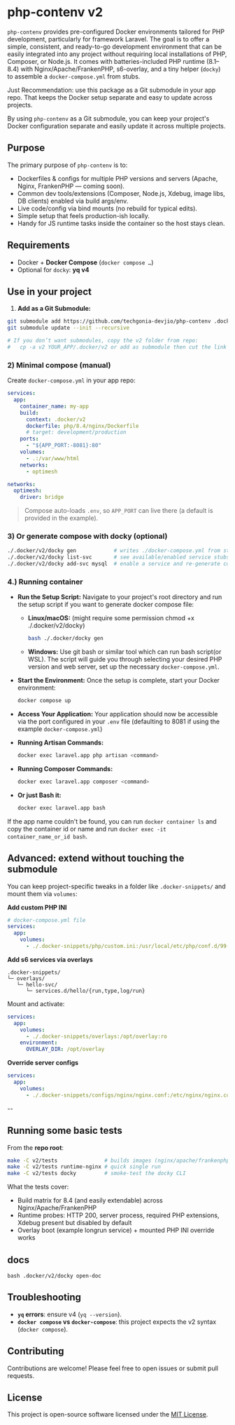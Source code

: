 # php-contenv v2

`php-contenv` provides pre-configured Docker environments tailored for PHP development, particularly for framework Laravel. The goal is to offer a simple, consistent, and ready-to-go development environment that can be easily integrated into any project without requiring local installations of PHP, Composer, or Node.js. It comes with batteries-included PHP runtime (8.1–8.4) with Nginx/Apache/FrankenPHP, s6-overlay, and a tiny helper (`docky`) to assemble a `docker-compose.yml` from stubs.

Just Recommendation: use this package as a Git submodule in your app repo. That keeps the Docker setup separate and easy to update across projects.

By using `php-contenv` as a Git submodule, you can keep your project's Docker configuration separate and easily update it across multiple projects.



## Purpose

The primary purpose of `php-contenv` is to:

- Dockerfiles & configs for multiple PHP versions and servers (Apache, Nginx, FrankenPHP — coming soon).
- Common dev tools/extensions (Composer, Node.js, Xdebug, image libs, DB clients) enabled via build args/env.
- Live code/config via bind mounts (no rebuild for typical edits).
- Simple setup that feels production-ish locally.
- Handy for JS runtime tasks inside the container so the host stays clean.


## Requirements
- Docker + **Docker Compose** (`docker compose …`)
- Optional for `docky`: **yq v4**

## Use in your project

1.  **Add as a Git Submodule:**
```bash
git submodule add https://github.com/techgonia-devjio/php-contenv .docker
git submodule update --init --recursive

# If you don’t want submodules, copy the v2 folder from repo:
#   cp -a v2 YOUR_APP/.docker/v2 or add as submodule then cut the link or remove ´rm -rf .docker/.git´ and also in your root project if exists .gitmodules or .gitsubmodules remove the ref also from there.
```


### 2) Minimal compose (manual)

Create `docker-compose.yml` in your app repo:

```yaml
services:
  app:
    container_name: my-app
    build:
      context: .docker/v2
      dockerfile: php/8.4/nginx/Dockerfile
      # target: development/production
    ports:
      - "${APP_PORT:-8081}:80"
    volumes:
      - .:/var/www/html
    networks:
      - optimesh

networks:
  optimesh:
    driver: bridge
```

> Compose auto-loads `.env`, so `APP_PORT` can live there (a default is provided in the example).

### 3) Or generate compose with **docky** (optional)

```bash
./.docker/v2/docky gen            # writes ./docker-compose.yml from stubs
./.docker/v2/docky list-svc       # see available/enabled service stubs
./.docker/v2/docky add-svc mysql  # enable a service and re-generate compose
```

### 4.) Running container
- **Run the Setup Script:**
    Navigate to your project's root directory and run the setup script if you want to generate docker compose file:
    - **Linux/macOS:** (might require some permission chmod +x ./.docker/v2/docky)
        ```bash
        bash ./.docker/docky gen
        ```
    * **Windows:**
        Use git bash or similar tool which can run bash script(or WSL).
    The script will guide you through selecting your desired PHP version and web server, set up the necessary `docker-compose.yml`.

- **Start the Environment:**
    Once the setup is complete, start your Docker environment:
    ```bash
    docker compose up
    ```
-  **Access Your Application:**
    Your application should now be accessible via the port configured in your `.env` file (defaulting to 8081 if using the example `docker-compose.yml`)

- **Running Artisan Commands:**
    ```bash
    docker exec laravel.app php artisan <command>
    ```

- **Running Composer Commands:**
    ```bash
    docker exec laravel.app composer <command>
    ```

- **Or just Bash it:**
    ```bash
    docker exec laravel.app bash
    ```
 
If the app name couldn't be found, you can run `docker container ls` and copy the container id or name and run `docker exec -it container_name_or_id bash`.


## Advanced: extend without touching the submodule
You can keep project-specific tweaks in a folder like `.docker-snippets/` and mount them via `volumes`:

**Add custom PHP INI**

```yaml
# docker-compose.yml file
services:
  app:
    volumes:
      - ./.docker-snippets/php/custom.ini:/usr/local/etc/php/conf.d/99-custom.ini:ro
```

**Add s6 services via overlays**

```
.docker-snippets/
└─ overlays/
   └─ hello-svc/
      └─ services.d/hello/{run,type,log/run}
```

Mount and activate:

```yaml
services:
  app:
    volumes:
      - ./.docker-snippets/overlays:/opt/overlay:ro
    environment:
      OVERLAY_DIR: /opt/overlay
```

**Override server configs**

```yaml
services:
  app:
    volumes:
      - ./.docker-snippets/configs/nginx/nginx.conf:/etc/nginx/nginx.conf:ro
```

-- 

## Running some basic tests

From the **repo root**:

```bash
make -C v2/tests               # builds images (nginx/apache/frankenphp) and runs runtime checks
make -C v2/tests runtime-nginx # quick single run
make -C v2/tests docky         # smoke-test the docky CLI
```

What the tests cover:

* Build matrix for 8.4 (and easily extendable) across Nginx/Apache/FrankenPHP
* Runtime probes: HTTP 200, server process, required PHP extensions, Xdebug present but disabled by default
* Overlay boot (example longrun service) + mounted PHP INI override works

## docs
`bash .docker/v2/docky open-doc`

## Troubleshooting

* **`yq` errors**: ensure v4 (`yq --version`).
* **`docker compose` vs `docker-compose`**: this project expects the v2 syntax (`docker compose`).


## Contributing

Contributions are welcome! Please feel free to open issues or submit pull requests.

## License

This project is open-source software licensed under the [MIT License](../LICENSE).
